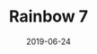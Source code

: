 ---
title: Rainbow 7
date: '2019-06-24'
thumb_image: images/mar-4yo/4yo-mar-rainbows7.jpg
thumb_image_alt: Rainbow 7
image: images/mar-4yo/4yo-mar-rainbows7.jpg
image_alt: Rainbow 7
template: project 
---	